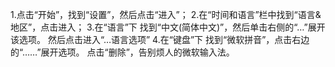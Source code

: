 1.点击“开始”，找到“设置”，然后点击“进入”；
2.在“时间和语言”栏中找到“语言&地区”，点击进入； 3.在“语言”下 找到“中文(简体中文)”，然后单击右侧的“…”展开该选项。 然后点击进入“…语言选项” 
4.在“键盘”下 找到“微软拼音”，点击右边的“……”展开选项。 点击“删除”，告别烦人的微软输入法。